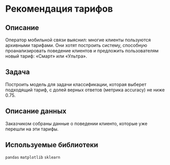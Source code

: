 # Рекомендация тарифов
## Описание 
Оператор мобильной связи выяснил: многие клиенты пользуются архивными тарифами. Они хотят построить систему, способную проанализировать поведение клиентов и предложить пользователям новый тариф: «Смарт» или «Ультра».

## Задача
Построить модель для задачи классификации, которая выберет подходящий тариф, с долей верных ответов (метрика accuracy) не ниже 0.75.

## Описание данных
Заказчиком собраны данные о поведении клиенто, которые уже перешли на эти тарифы.

## Используемые библиотеки
`pandas` `matplotlib` `sklearn`
